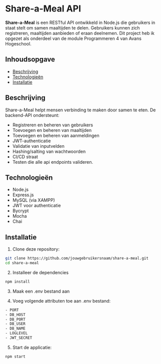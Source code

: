 # Share-a-Meal API

**Share-a-Meal** is een RESTful API ontwikkeld in Node.js die gebruikers in staat stelt om samen maaltijden te delen.
Gebruikers kunnen zich registreren, maaltijden aanbieden of eraan deelnemen.
Dit project heb ik opgezet als onderdeel van de module Programmeren 4 van Avans Hogeschool.

## Inhoudsopgave

- [Beschrijving](#beschrijving)
- [Technologieën](#technologieën)
- [Installatie](#installatie)

## Beschrijving

Share-a-Meal helpt mensen verbinding te maken door samen te eten. De backend-API ondersteunt:

- Registreren en beheren van gebruikers
- Toevoegen en beheren van maaltijden
- Toevoegen en beheren van aanmeldingen
- JWT-authenticatie
- Validatie van inputvelden
- Hashing/salting van wachtwoorden
- CI/CD straat
- Testen die alle api endpoints valideren.

## Technologieën

- Node.js
- Express.js
- MySQL (via XAMPP)
- JWT voor authenticatie
- Bycrypt
- Mocha
- Chai

## Installatie

1. Clone deze repository:

```bash
git clone https://github.com/jouwgebruikersnaam/share-a-meal.git
cd share-a-meal
```

2. Installeer de dependencies

```bash
npm install
```

3. Maak een .env bestand aan

4. Voeg volgende attributen toe aan .env bestand:

```bash
- PORT
- DB_HOST
- DB_PORT
- DB_USER
- DB_NAME
- LOGLEVEL
- JWT_SECRET
```

5. Start de applicatie:

```bash
npm start
```
